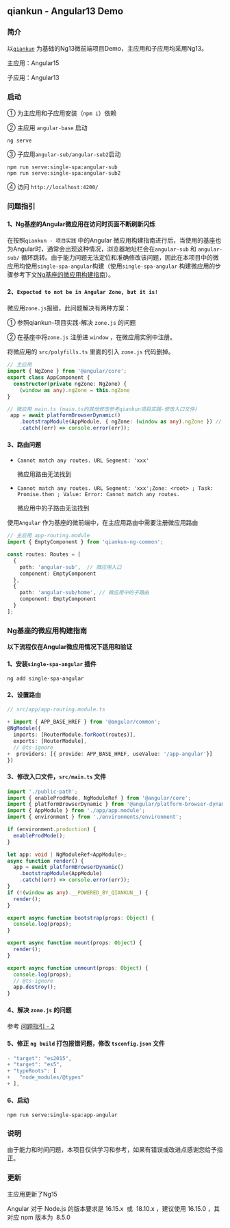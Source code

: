 ## qiankun - Angular13 Demo

### 简介

以[`qiankun`](https://qiankun.umijs.org/zh) 为基础的Ng13微前端项目Demo，主应用和子应用均采用Ng13。

主应用：Angular15

子应用：Angular13



### 启动

① 为主应用和子应用安装（`npm i`）依赖

② 主应用 `angular-base`  启动 

```
ng serve
```

③ 子应用`angular-sub/angular-sub2`启动

```
npm run serve:single-spa:angular-sub
npm run serve:single-spa:angular-sub2
```

④ 访问 `http://localhost:4200/`



### 问题指引

#### 1、Ng基座的Angular微应用在访问时页面不断刷新闪烁

在按照`qiankun - 项目实践` 中的Angular 微应用构建指南进行后，当使用的基座也为Angular时，通常会出现这种情况，浏览器地址栏会在`angular-sub` 和 `angular-sub/` 循环跳转。由于能力问题无法定位和准确修改该问题，因此在本项目中的微应用均使用`single-spa-angular`构建（使用`single-spa-angular` 构建微应用的步骤参考下文[Ng基座的微应用构建指南](#Ng基座的微应用构建指南)）。



#### 2、`Expected to not be in Angular Zone, but it is!` 

微应用`zone.js`报错，此问题解决有两种方案：

① 参照qiankun-项目实践-解决 `zone.js` 的问题

② 在基座中将`zone.js` 注册进 `window` ，在微应用实例中注册。

将微应用的 `src/polyfills.ts` 里面的引入 `zone.js` 代码删掉。

```typescript
// 主应用
import { NgZone } from '@angular/core';
export class AppComponent {
  constructor(private ngZone: NgZone) {
    (window as any).ngZone = this.ngZone
}

// 微应用 main.ts (main.ts的其他修改参考qiankun项目实践-修改入口文件)
 app = await platformBrowserDynamic()
    .bootstrapModule(AppModule, { ngZone: (window as any).ngZone }) // 注册
    .catch((err) => console.error(err));


```



#### 3、路由问题 

- `Cannot match any routes. URL Segment: 'xxx'`

  微应用路由无法找到

- `Cannot match any routes. URL Segment: 'xxx';Zone: <root> ; Task: Promise.then ; Value: Error: Cannot match any routes.`

  微应用中的子路由无法找到

使用`Angular` 作为基座的微前端中，在主应用路由中需要注册微应用路由 

```typescript
// 主应用 app-routing.module
import { EmptyComponent } from 'qiankun-ng-common';

const routes: Routes = [
  {
    path: 'angular-sub',  // 微应用入口
    component: EmptyComponent
  },
  {
    path: 'angular-sub/home', // 微应用中的子路由
    component: EmptyComponent
  }
];
```



### Ng基座的微应用构建指南

**以下流程仅在Angular微应用情况下适用和验证**

#### 1、安装`single-spa-angular` 插件

```
ng add single-spa-angular
```

#### 2、设置路由

```typescript
// src/app/app-routing.module.ts

+ import { APP_BASE_HREF } from '@angular/common';
@NgModule({
  imports: [RouterModule.forRoot(routes)],
  exports: [RouterModule],
  // @ts-ignore
+  providers: [{ provide: APP_BASE_HREF, useValue: '/app-angular'}]
})
```

#### 3、修改入口文件，`src/main.ts` 文件

```typescript
import './public-path';
import { enableProdMode, NgModuleRef } from '@angular/core';
import { platformBrowserDynamic } from '@angular/platform-browser-dynamic';
import { AppModule } from './app/app.module';
import { environment } from './environments/environment';

if (environment.production) {
  enableProdMode();
}

let app: void | NgModuleRef<AppModule>;
async function render() {
  app = await platformBrowserDynamic()
    .bootstrapModule(AppModule)
    .catch((err) => console.error(err));
}
if (!(window as any).__POWERED_BY_QIANKUN__) {
  render();
}

export async function bootstrap(props: Object) {
  console.log(props);
}

export async function mount(props: Object) {
  render();
}

export async function unmount(props: Object) {
  console.log(props);
  // @ts-ignore
  app.destroy();
}
```

#### 4、解决 `zone.js` 的问题

参考 [问题指引 - 2](#问题指引)

#### 5、修正 `ng build` 打包报错问题，修改 `tsconfig.json` 文件

```typescript
- "target": "es2015",
+ "target": "es5",
+ "typeRoots": [
+   "node_modules/@types"
+ ],
```

#### 6、启动

```
npm run serve:single-spa:app-angular
```



### 说明

由于能力和时间问题，本项目仅供学习和参考，如果有错误或改进点感谢您给予指正。


### 更新

主应用更新了Ng15

Angular 对于 Node.js 的版本要求是 16.15.x  或  18.10.x ，建议使用 16.15.0 ，其对应 npm 版本为  8.5.0 

